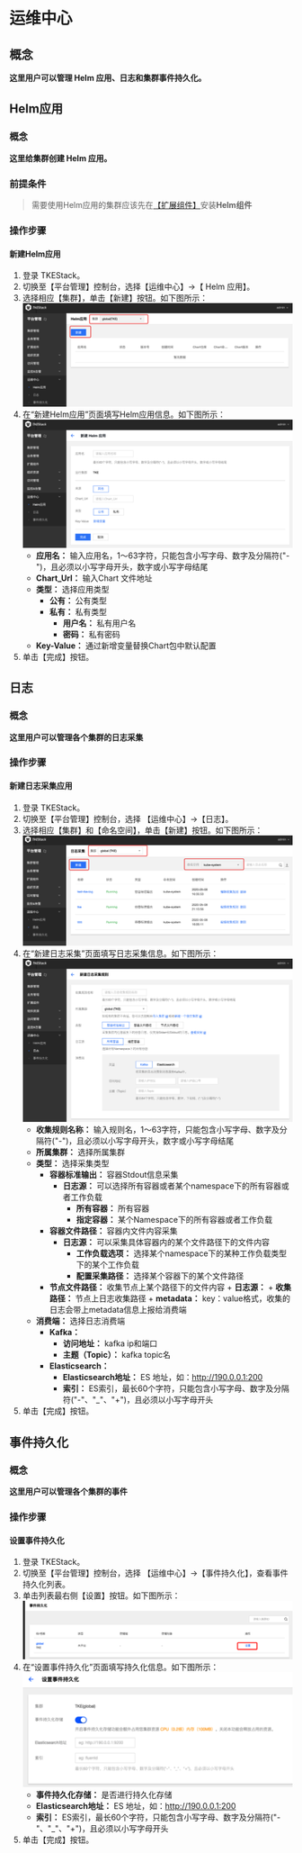 # 运维中心
## 概念
**这里用户可以管理 Helm 应用、日志和集群事件持久化。**

## Helm应用
### 概念
**这里给集群创建 Helm 应用。**

### 前提条件

>需要使用Helm应用的集群应该先在[【扩展组件】](extender.md)安装**Helm组件**

### 操作步骤
#### 新建Helm应用
  1. 登录 TKEStack。
  2. 切换至【平台管理】控制台，选择【运维中心】->【 Helm 应用】。
  3. 选择相应【集群】，单击【新建】按钮。如下图所示：
      ![新建Helm按钮](../../../../images/新建Helm按钮.png)
  4. 在“新建Helm应用”页面填写Helm应用信息。如下图所示：
      ![新建Helm应用](../../../../images/新建Helm应用.png)
     + **应用名：** 输入应用名，1～63字符，只能包含小写字母、数字及分隔符("-")，且必须以小写字母开头，数字或小写字母结尾
     + **Chart_Url：** 输入Chart 文件地址
     + **类型：** 选择应用类型
       + **公有：** 公有类型
       + **私有：** 私有类型
         + **用户名：** 私有用户名
         + **密码：** 私有密码
     + **Key-Value：** 通过新增变量替换Chart包中默认配置
  5. 单击【完成】按钮。


## 日志
### 概念
**这里用户可以管理各个集群的日志采集**
### 操作步骤
#### 新建日志采集应用
  1. 登录 TKEStack。
  2. 切换至【平台管理】控制台，选择 【运维中心】->【日志】。
  3. 选择相应【集群】和【命名空间】，单击【新建】按钮。如下图所示：
      ![新建日志采集按钮](../../../../images/新建日志采集按钮.png)
  4. 在“新建日志采集”页面填写日志采集信息。如下图所示：
      ![新建日志采集](../../../../images/新建日志采集.png)
     + **收集规则名称：** 输入规则名，1～63字符，只能包含小写字母、数字及分隔符("-")，且必须以小写字母开头，数字或小写字母结尾
     + **所属集群：** 选择所属集群
     + **类型：** 选择采集类型
       + **容器标准输出：** 容器Stdout信息采集
         + **日志源：** 可以选择所有容器或者某个namespace下的所有容器或者工作负载
           + **所有容器：** 所有容器
           + **指定容器：** 某个Namespace下的所有容器或者工作负载
       + **容器文件路径：** 容器内文件内容采集
         + **日志源：** 可以采集具体容器内的某个文件路径下的文件内容
           + **工作负载选项：** 选择某个namespace下的某种工作负载类型下的某个工作负载
           + **配置采集路径：** 选择某个容器下的某个文件路径
       + **节点文件路径：**  收集节点上某个路径下的文件内容
             + **日志源：** 
               + **收集路径：** 节点上日志收集路径
               + **metadata：** key：value格式，收集的日志会带上metadata信息上报给消费端
     + **消费端：** 选择日志消费端
       + **Kafka：** 
         + **访问地址：** kafka ip和端口
         + **主题（Topic）：** kafka topic名
       + **Elasticsearch：** 
         + **Elasticsearch地址：** ES 地址，如：http://190.0.0.1:200
         + **索引：** ES索引，最长60个字符，只能包含小写字母、数字及分隔符("-"、"_"、"+")，且必须以小写字母开头
  5. 单击【完成】按钮。

## 事件持久化
### 概念
**这里用户可以管理各个集群的事件**
### 操作步骤
#### 设置事件持久化
  1. 登录 TKEStack。
  2. 切换至【平台管理】控制台，选择 【运维中心】->【事件持久化】，查看事件持久化列表。
  3. 单击列表最右侧【设置】按钮。如下图所示：
      ![事件持久化设置](../../../../images/事件持久化设置.png)
  4. 在“设置事件持久化”页面填写持久化信息。如下图所示：
      ![设置事件持久化](../../../../images/设置事件持久化.png)
     + **事件持久化存储：** 是否进行持久化存储
     + **Elasticsearch地址：** ES 地址，如：http://190.0.0.1:200
     + **索引：** ES索引，最长60个字符，只能包含小写字母、数字及分隔符("-"、"_"、"+")，且必须以小写字母开头
  5. 单击【完成】按钮。

